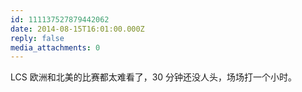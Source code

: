 ```yaml
---
id: 111137527879442062
date: 2014-08-15T16:01:00.000Z
reply: false
media_attachments: 0
---
```


LCS 欧洲和北美的比赛都太难看了，30 分钟还没人头，场场打一个小时。 ​​​​

